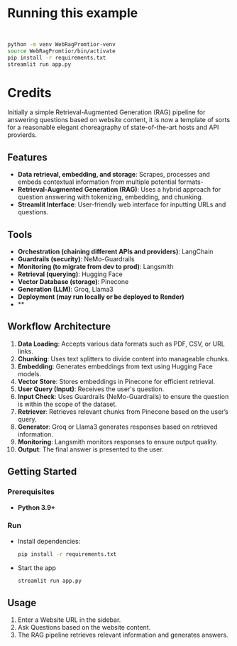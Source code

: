 # Running this example 

```sh


python -m venv WebRagPromtior-venv
source WebRagPromtior/bin/activate
pip install -r requirements.txt
streamlit run app.py


```

# Credits


Initially a simple Retrieval-Augmented Generation (RAG) pipeline for answering questions based on website content, it is now a template of sorts for a reasonable elegant choreagraphy of state-of-the-art hosts and API provierds.

## Features

- **Data retrieval, embedding, and storage**: Scrapes, processes and embeds contextual information from multiple potential formats-
- **Retrieval-Augmented Generation (RAG)**: Uses a hybrid approach for question answering with tokenizing, embedding, and chunking.
- **Streamlit Interface**: User-friendly web interface for inputting URLs and questions.

## Tools

- **Orchestration (chaining different APIs and providers)**: LangChain
- **Guardrails (security)**: NeMo-Guardrails
- **Monitoring (to migrate from dev to prod)**: Langsmith
- **Retrieval (querying)**: Hugging Face
- **Vector Database (storage)**: Pinecone
- **Generation (LLM)**: Groq, Llama3
- **Deployment (may run locally or be deployed to Render)**
- **

## Workflow Architecture

1. **Data Loading**: Accepts various data formats such as PDF, CSV, or URL links.
2. **Chunking**: Uses text splitters to divide content into manageable chunks.
3. **Embedding**: Generates embeddings from text using Hugging Face models.
4. **Vector Store**: Stores embeddings in Pinecone for efficient retrieval.
5. **User Query (Input)**: Receives the user's question.
6. **Input Check**: Uses Guardrails (NeMo-Guardrails) to ensure the question is within the scope of the dataset.
7. **Retriever**: Retrieves relevant chunks from Pinecone based on the user’s query.
8. **Generator**: Groq or Llama3 generates responses based on retrieved information.
9. **Monitoring**: Langsmith monitors responses to ensure output quality.
10. **Output**: The final answer is presented to the user.


## Getting Started

### Prerequisites

- **Python 3.9+**
  
### Run 

- Install dependencies:
  ```bash
  pip install -r requirements.txt

- Start the app
  ```bash
  streamlit run app.py

## Usage
1. Enter a Website URL in the sidebar.
2. Ask Questions based on the website content.
3. The RAG pipeline retrieves relevant information and generates answers.
